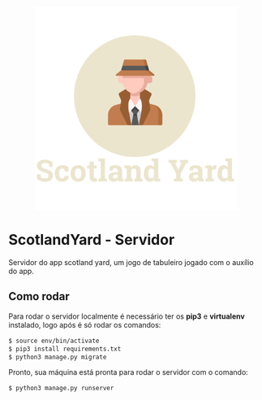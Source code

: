 <p align="center">
<img src="icon.png" width="400"/>
</p>

# ScotlandYard - Servidor

Servidor do app scotland yard, um jogo de tabuleiro jogado com o auxílio do app. 

## Como rodar

Para rodar o servidor localmente é necessário ter os **pip3** e **virtualenv** instalado, logo após é só rodar os comandos:
```shell
$ source env/bin/activate
$ pip3 install requirements.txt
$ python3 manage.py migrate
```

Pronto, sua máquina está pronta para rodar o servidor com o comando:
```shell
$ python3 manage.py runserver
```